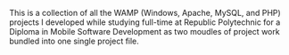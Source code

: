 This is a collection of all the WAMP (Windows, Apache, MySQL, and PHP) projects I developed while studying full-time at Republic Polytechnic for a Diploma in Mobile Software Development as two moudles of project work bundled into one single project file.





